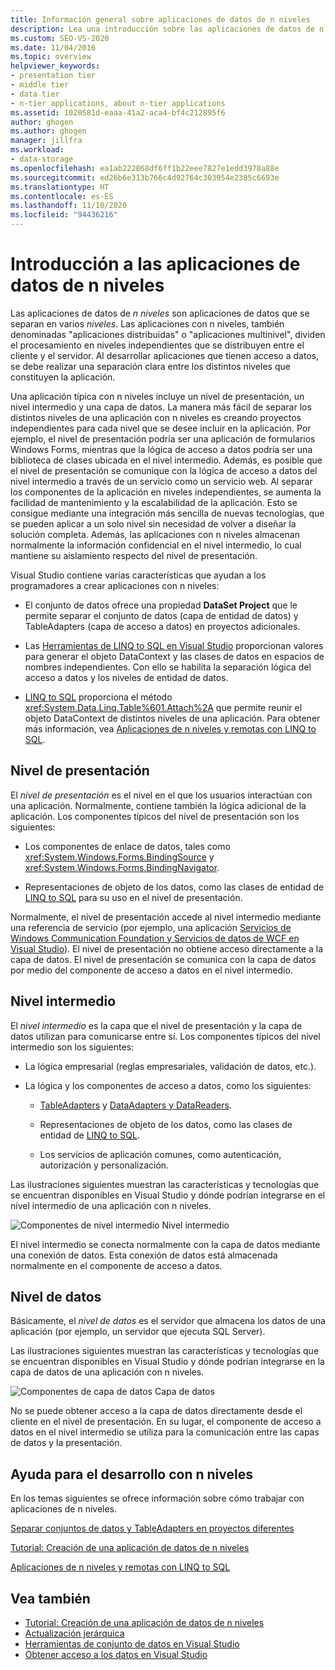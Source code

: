 ```yaml
---
title: Información general sobre aplicaciones de datos de n niveles
description: Lea una introducción sobre las aplicaciones de datos de n niveles. Estas aplicaciones de datos separadas en muchos niveles también se denominan aplicaciones distribuidas o de varios niveles.
ms.custom: SEO-VS-2020
ms.date: 11/04/2016
ms.topic: overview
helpviewer_keywords:
- presentation tier
- middle tier
- data tier
- n-tier applications, about n-tier applications
ms.assetid: 1020581d-eaaa-41a2-aca4-bf4c212895f6
author: ghogen
ms.author: ghogen
manager: jillfra
ms.workload:
- data-storage
ms.openlocfilehash: ea1ab222868df6ff1b22eee7827e1edd3978a88e
ms.sourcegitcommit: ed26b6e313b766c4d92764c303954e2385c6693e
ms.translationtype: HT
ms.contentlocale: es-ES
ms.lasthandoff: 11/10/2020
ms.locfileid: "94436216"
---
```

# <a name="n-tier-data-applications-overview"></a>Introducción a las aplicaciones de datos de n niveles
Las aplicaciones de datos de *n niveles* son aplicaciones de datos que se separan en varios *niveles*. Las aplicaciones con n niveles, también denominadas "aplicaciones distribuidas" o "aplicaciones multinivel", dividen el procesamiento en niveles independientes que se distribuyen entre el cliente y el servidor. Al desarrollar aplicaciones que tienen acceso a datos, se debe realizar una separación clara entre los distintos niveles que constituyen la aplicación.

Una aplicación típica con n niveles incluye un nivel de presentación, un nivel intermedio y una capa de datos. La manera más fácil de separar los distintos niveles de una aplicación con n niveles es creando proyectos independientes para cada nivel que se desee incluir en la aplicación. Por ejemplo, el nivel de presentación podría ser una aplicación de formularios Windows Forms, mientras que la lógica de acceso a datos podría ser una biblioteca de clases ubicada en el nivel intermedio. Además, es posible que el nivel de presentación se comunique con la lógica de acceso a datos del nivel intermedio a través de un servicio como un servicio web. Al separar los componentes de la aplicación en niveles independientes, se aumenta la facilidad de  mantenimiento y la escalabilidad de la aplicación. Esto se consigue mediante una integración más sencilla de nuevas tecnologías, que se pueden aplicar a un solo nivel sin necesidad de volver a diseñar la solución completa. Además, las aplicaciones con n niveles almacenan normalmente la información confidencial en el nivel intermedio, lo cual mantiene su aislamiento respecto del nivel de presentación.

Visual Studio contiene varias características que ayudan a los programadores a crear aplicaciones con n niveles:

- El conjunto de datos ofrece una propiedad **DataSet Project** que le permite separar el conjunto de datos (capa de entidad de datos) y TableAdapters (capa de acceso a datos) en proyectos adicionales.

- Las [Herramientas de LINQ to SQL en Visual Studio](../data-tools/linq-to-sql-tools-in-visual-studio2.md) proporcionan valores para generar el objeto DataContext y las clases de datos en espacios de nombres independientes. Con ello se habilita la separación lógica del acceso a datos y los niveles de entidad de datos.

- [LINQ to SQL](/dotnet/framework/data/adonet/sql/linq/index) proporciona el método <xref:System.Data.Linq.Table%601.Attach%2A> que permite reunir el objeto DataContext de distintos niveles de una aplicación. Para obtener más información, vea [Aplicaciones de n niveles y remotas con LINQ to SQL](/dotnet/framework/data/adonet/sql/linq/n-tier-and-remote-applications-with-linq-to-sql).

## <a name="presentation-tier"></a>Nivel de presentación
El *nivel de presentación* es el nivel en el que los usuarios interactúan con una aplicación. Normalmente, contiene también la lógica adicional de la aplicación. Los componentes típicos del nivel de presentación son los siguientes:

- Los componentes de enlace de datos, tales como <xref:System.Windows.Forms.BindingSource> y <xref:System.Windows.Forms.BindingNavigator>.

- Representaciones de objeto de los datos, como las clases de entidad de [LINQ to SQL](/dotnet/framework/data/adonet/sql/linq/index) para su uso en el nivel de presentación.

Normalmente, el nivel de presentación accede al nivel intermedio mediante una referencia de servicio (por ejemplo, una aplicación [Servicios de Windows Communication Foundation y Servicios de datos de WCF en Visual Studio](../data-tools/windows-communication-foundation-services-and-wcf-data-services-in-visual-studio.md)). El nivel de presentación no obtiene acceso directamente a la capa de datos. El nivel de presentación se comunica con la capa de datos por medio del componente de acceso a datos en el nivel intermedio.

## <a name="middle-tier"></a>Nivel intermedio
El *nivel intermedio* es la capa que el nivel de presentación y la capa de datos utilizan para comunicarse entre sí. Los componentes típicos del nivel intermedio son los siguientes:

- La lógica empresarial (reglas empresariales, validación de datos, etc.).

- La lógica y los componentes de acceso a datos, como los siguientes:

  - [TableAdapters](create-and-configure-tableadapters.md) y [DataAdapters y DataReaders](/dotnet/framework/data/adonet/dataadapters-and-datareaders).

  - Representaciones de objeto de los datos, como las clases de entidad de [LINQ to SQL](/dotnet/framework/data/adonet/sql/linq/index).

  - Los servicios de aplicación comunes, como autenticación, autorización y personalización.

Las ilustraciones siguientes muestran las características y tecnologías que se encuentran disponibles en Visual Studio y dónde podrían integrarse en el nivel intermedio de una aplicación con n niveles.

![Componentes de nivel intermedio](../data-tools/media/ntiermid.png) Nivel intermedio

El nivel intermedio se conecta normalmente con la capa de datos mediante una conexión de datos. Esta conexión de datos está almacenada normalmente en el componente de acceso a datos.

## <a name="data-tier"></a>Nivel de datos
Básicamente, el *nivel de datos* es el servidor que almacena los datos de una aplicación (por ejemplo, un servidor que ejecuta SQL Server).

Las ilustraciones siguientes muestran las características y tecnologías que se encuentran disponibles en Visual Studio y dónde podrían integrarse en la capa de datos de una aplicación con n niveles.

![Componentes de capa de datos](../data-tools/media/ntierdatatier.png) Capa de datos

No se puede obtener acceso a la capa de datos directamente desde el cliente en el nivel de presentación. En su lugar, el componente de acceso a datos en el nivel intermedio se utiliza para la comunicación entre las capas de datos y la presentación.

## <a name="help-for-n-tier-development"></a>Ayuda para el desarrollo con n niveles
En los temas siguientes se ofrece información sobre cómo trabajar con aplicaciones de n niveles.

[Separar conjuntos de datos y TableAdapters en proyectos diferentes](../data-tools/separate-datasets-and-tableadapters-into-different-projects.md)

[Tutorial: Creación de una aplicación de datos de n niveles](../data-tools/walkthrough-creating-an-n-tier-data-application.md)

[Aplicaciones de n niveles y remotas con LINQ to SQL](/dotnet/framework/data/adonet/sql/linq/n-tier-and-remote-applications-with-linq-to-sql)

## <a name="see-also"></a>Vea también

- [Tutorial: Creación de una aplicación de datos de n niveles](../data-tools/walkthrough-creating-an-n-tier-data-application.md)
- [Actualización jerárquica](../data-tools/hierarchical-update.md)
- [Herramientas de conjunto de datos en Visual Studio](../data-tools/dataset-tools-in-visual-studio.md)
- [Obtener acceso a los datos en Visual Studio](../data-tools/accessing-data-in-visual-studio.md)
